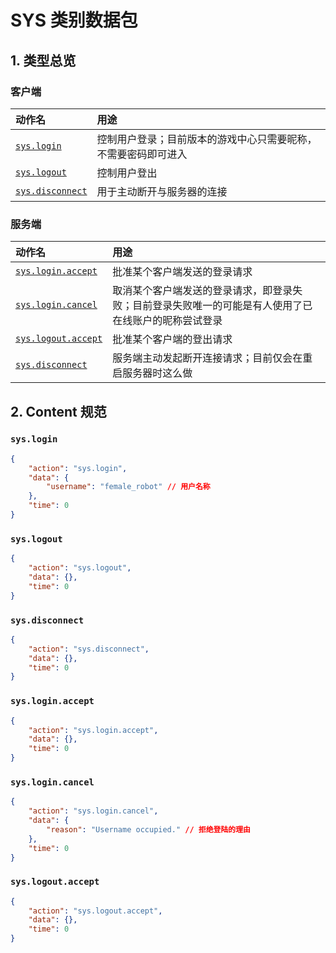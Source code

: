 # SYS 类别数据包

## 1. 类型总览

### 客户端

动作名 | 用途
:- | :-
[```sys.login```](#syslogin) | 控制用户登录；目前版本的游戏中心只需要昵称，不需要密码即可进入
[```sys.logout```](#syslogout) | 控制用户登出
[```sys.disconnect```](#sysdisconnect) | 用于主动断开与服务器的连接

### 服务端

动作名 | 用途
:- | :-
[```sys.login.accept```](#sysloginaccept) | 批准某个客户端发送的登录请求
[```sys.login.cancel```](#syslogincancel) | 取消某个客户端发送的登录请求，即登录失败；目前登录失败唯一的可能是有人使用了已在线账户的昵称尝试登录
[```sys.logout.accept```](#syslogoutaccept) | 批准某个客户端的登出请求
[```sys.disconnect```](#sysdisconnect) | 服务端主动发起断开连接请求；目前仅会在重启服务器时这么做

## 2. Content 规范

### ```sys.login```

```json
{
    "action": "sys.login",
    "data": {
        "username": "female_robot" // 用户名称
    },
    "time": 0
}
```

### ```sys.logout```

```json
{
    "action": "sys.logout",
    "data": {},
    "time": 0
}
```

### ```sys.disconnect```

```json
{
    "action": "sys.disconnect",
    "data": {},
    "time": 0
}
```

### ```sys.login.accept```

```json
{
    "action": "sys.login.accept",
    "data": {},
    "time": 0
}
```

### ```sys.login.cancel```

```json
{
    "action": "sys.login.cancel",
    "data": {
        "reason": "Username occupied." // 拒绝登陆的理由
    },
    "time": 0
}
```

### ```sys.logout.accept```

```json
{
    "action": "sys.logout.accept",
    "data": {},
    "time": 0
}
```

